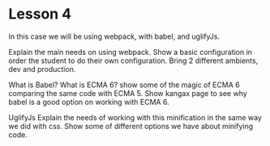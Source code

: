 # Lesson 4

In this case we will be using webpack, with babel, and uglifyJs.

Explain the main needs on using webpack. Show a basic configuration in order the student to do their own configuration. Bring 2 different ambients, dev and production.

What is Babel? What is ECMA 6? show some of the magic of ECMA 6 comparing the same code with ECMA 5. Show kangax page to see why babel is a good option on working with ECMA 6.

UglifyJs Explain the needs of working with this minification in the same way we did with css. Show some of different options we have about minifying code.
